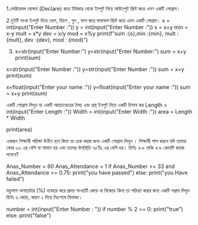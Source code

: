 1.ভেরিয়েবল ঘোষনা (Declare) করে ইউজার থেকে ইনপুট নিয়ে আউতপুট প্রিন্ট করে এমণ একটি পোগ্রাম।




2.দুইটি সংখা ইনপুট নিয়ে যোগ, বিয়গ , গুন , ভাগ করে ফলাফল প্রিন্ট করে এমন একটি পোগ্রাম।
x = int(input("Enter Number :"))
y = int(input("Enter Number :"))
s = x+y
min = x-y
mult = x*y
dev = x/y
mod = x%y
print(f"sum :{s},min :{min}, mult :{mult}, dev :{dev}, mod : {mod}")

3. x=str(input("Enter Number:")
   y=str(input("Enter Number:")
   sum = x+y
   print(sum)

x=str(input("Enter Number :"))
y=str(input("Enter Number :"))
sum = x+y
print(sum)

x=float(input("Enter your name :"))
y=float(input("Enter your name :"))
sum = x+y
print(sum)

একটি পোগ্রাম লিখুন যা একটি আয়তখেত্রের দৈঘ্য এবং প্রস্থ  ইনপুট নিয়ে একটি হিসাব কর
Length = int(input("Enter Length :"))
Width = int(input("Enter Width :"))
area = Length * Width

print(area)


একজন শিক্ষাথী পরিক্ষা উওীণ হবে কিনা তা চেক করার জন্য একটি পোগ্রাম লিখুন । শিক্ষাথী  পাস করবে যদি তাদের স্কোর ৩৩ এর  বেশি বা সামান হয় এবং তাদের উপস্থিতি ৭৫% এর বেশি হয়।
হিন্টঃ >= নাকি <= কোনটি কাজে লাগবে?

Anas_Number = 60
Anas_Attendance = 1
if Anas_Number >= 33 and Anas_Attendance >= 0.75:
    print("you have passed")
else:
    print("you Have failed") 

মডুলাস অপারেটার (%) ব্যবহার করে প্রদত্ত সংখ্যাটি জোড় বা বিজোড়  কিনা তা পরিখ্যা করার জন্য একটি পগ্রাম লিখুন
হিন্টঃ ৬ জোড়, কারণ  ২ দিয়ে নিঃশেষে বিভাজ্য।


number = int(input("Enter Number : "))
if number % 2 == 0:
    print("true")
else:
    print("false")    
